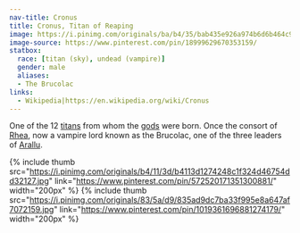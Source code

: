 ```yaml
---
nav-title: Cronus
title: Cronus, Titan of Reaping
image: https://i.pinimg.com/originals/ba/b4/35/bab435e926a974b6d6b464c96ebc592e.jpg
image-source: https://www.pinterest.com/pin/18999629670353159/
statbox:
  race: [titan (sky), undead (vampire)]
  gender: male
  aliases:
  - The Brucolac
links:
  - Wikipedia|https://en.wikipedia.org/wiki/Cronus
---
```


One of the 12 [titans](../creatures/titans) from whom the [gods](../creatures/eternals) were born. Once the consort of [Rhea](rhea), now a vampire lord known as the Brucolac, one of the three leaders of [Arallu](../locales/arallu).

{% include thumb
  src="https://i.pinimg.com/originals/b4/11/3d/b4113d1274248c1f324d46754dd32127.jpg"
  link="https://www.pinterest.com/pin/572520171351300881/"
  width="200px" %}
{% include thumb
  src="https://i.pinimg.com/originals/83/5a/d9/835ad9dc7ba33f995e8a647af7072159.jpg"
  link="https://www.pinterest.com/pin/1019361696881274179/"
  width="200px" %}
